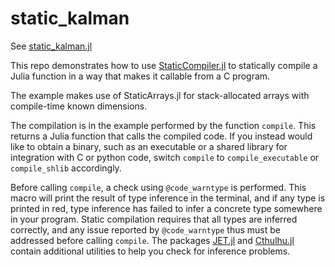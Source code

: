 # static_kalman
See [static_kalman.jl](https://github.com/baggepinnen/static_kalman/blob/main/static_kalman.jl)

This repo demonstrates how to use [StaticCompiler.jl](https://github.com/tshort/StaticCompiler.jl) to statically compile a Julia function in a way that makes it callable from a C program.

The example makes use of StaticArrays.jl for stack-allocated arrays with compile-time known dimensions.

The compilation is in the example performed by the function `compile`. This returns a Julia function that calls the compiled code. If you instead would like to obtain a binary, such as an executable or a shared library for integration with C or python code, switch `compile` to `compile_executable` or `compile_shlib` accordingly.

Before calling `compile`, a check using `@code_warntype` is performed. This macro will print the result of type inference in the terminal, and if any type is printed in red, type inference has failed to infer a concrete type somewhere in your program. Static compilation requires that all types are inferred correctly, and any issue reported by `@code_warntype` thus must be addressed before calling `compile`. The packages [JET.jl](https://github.com/aviatesk/JET.jl) and [Cthulhu.jl](https://github.com/JuliaDebug/Cthulhu.jl) contain additional utilities to help you check for inference problems.